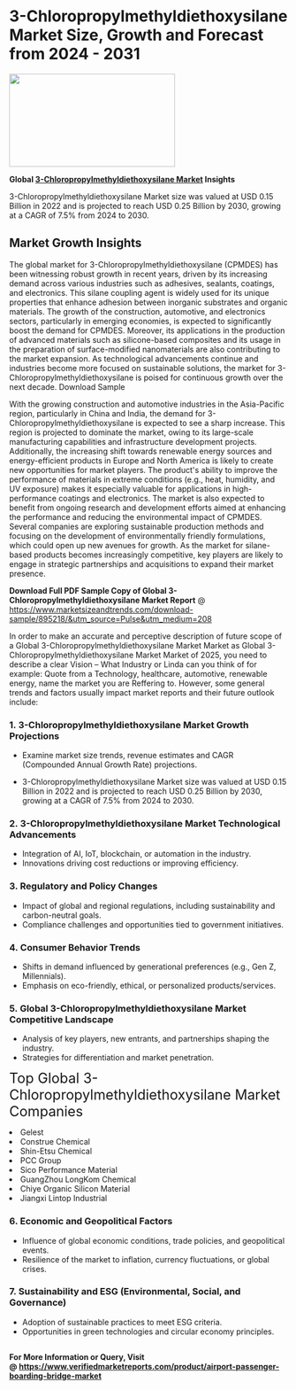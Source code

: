 <H1>3-Chloropropylmethyldiethoxysilane Market Size, Growth and Forecast from 2024 - 2031</H1><img class="aligncenter size-medium wp-image-584254" src="https://thirdeyenews.in/wp-content/uploads/2024/09/Global-Market-Research-300x168.jpeg" alt="" width="300" height="168" /><p><strong>Global&nbsp;<a href="https://www.marketsizeandtrends.com/download-sample/895218/&amp;utm_source=Pulse&amp;utm_medium=208">3-Chloropropylmethyldiethoxysilane Market</a> Insights</strong></p><p>3-Chloropropylmethyldiethoxysilane Market size was valued at USD 0.15 Billion in 2022 and is projected to reach USD 0.25 Billion by 2030, growing at a CAGR of 7.5% from 2024 to 2030.</p><p><h2>Market Growth Insights</h2> <p>The global market for 3-Chloropropylmethyldiethoxysilane (CPMDES) has been witnessing robust growth in recent years, driven by its increasing demand across various industries such as adhesives, sealants, coatings, and electronics. This silane coupling agent is widely used for its unique properties that enhance adhesion between inorganic substrates and organic materials. The growth of the construction, automotive, and electronics sectors, particularly in emerging economies, is expected to significantly boost the demand for CPMDES. Moreover, its applications in the production of advanced materials such as silicone-based composites and its usage in the preparation of surface-modified nanomaterials are also contributing to the market expansion. As technological advancements continue and industries become more focused on sustainable solutions, the market for 3-Chloropropylmethyldiethoxysilane is poised for continuous growth over the next decade. Download Sample</p> <p>With the growing construction and automotive industries in the Asia-Pacific region, particularly in China and India, the demand for 3-Chloropropylmethyldiethoxysilane is expected to see a sharp increase. This region is projected to dominate the market, owing to its large-scale manufacturing capabilities and infrastructure development projects. Additionally, the increasing shift towards renewable energy sources and energy-efficient products in Europe and North America is likely to create new opportunities for market players. The product's ability to improve the performance of materials in extreme conditions (e.g., heat, humidity, and UV exposure) makes it especially valuable for applications in high-performance coatings and electronics. The market is also expected to benefit from ongoing research and development efforts aimed at enhancing the performance and reducing the environmental impact of CPMDES. Several companies are exploring sustainable production methods and focusing on the development of environmentally friendly formulations, which could open up new avenues for growth. As the market for silane-based products becomes increasingly competitive, key players are likely to engage in strategic partnerships and acquisitions to expand their market presence. </p><p><span class=""><strong>Download Full PDF Sample Copy of Global 3-Chloropropylmethyldiethoxysilane Market Report</strong> @ <a href="https://www.marketsizeandtrends.com/download-sample/895218/&amp;utm_source=Pulse&amp;utm_medium=208" target="_blank">https://www.marketsizeandtrends.com/download-sample/895218/&amp;utm_source=Pulse&amp;utm_medium=208</a></span></p><p>In order to make an accurate and perceptive description of future scope of a Global&nbsp;3-Chloropropylmethyldiethoxysilane Market Market as Global&nbsp;3-Chloropropylmethyldiethoxysilane Market Market of 2025, you need to describe a clear Vision &ndash; What Industry or Linda can you think of for example: Quote from a Technology, healthcare, automotive, renewable energy, name the market you are Reffering to. However, some general trends and factors usually impact market reports and their future outlook include:</p><h3>1.&nbsp;<strong>3-Chloropropylmethyldiethoxysilane Market Growth Projections</strong></h3><ul><li>Examine market size trends, revenue estimates and CAGR (Compounded Annual Growth Rate) projections.</li><li><p>3-Chloropropylmethyldiethoxysilane Market size was valued at USD 0.15 Billion in 2022 and is projected to reach USD 0.25 Billion by 2030, growing at a CAGR of 7.5% from 2024 to 2030.</p></li></ul><h3>2.&nbsp;<strong>3-Chloropropylmethyldiethoxysilane Market Technological Advancements</strong></h3><ul><li>Integration of AI, IoT, blockchain, or automation in the industry.</li><li>Innovations driving cost reductions or improving efficiency.</li></ul><h3>3.&nbsp;<strong>Regulatory and Policy Changes</strong></h3><ul><li>Impact of global and regional regulations, including sustainability and carbon-neutral goals.</li><li>Compliance challenges and opportunities tied to government initiatives.</li></ul><h3>4.&nbsp;<strong>Consumer Behavior Trends</strong></h3><ul><li>Shifts in demand influenced by generational preferences (e.g., Gen Z, Millennials).</li><li>Emphasis on eco-friendly, ethical, or personalized products/services.</li></ul><h3>5.&nbsp;<strong>Global 3-Chloropropylmethyldiethoxysilane Market Competitive Landscape</strong></h3><ul><li>Analysis of key players, new entrants, and partnerships shaping the industry.</li><li>Strategies for differentiation and market penetration.</li></ul><p data-pm-slice="1 1 []"><span style="color: inherit; font-family: inherit; font-size: 25px;">Top Global 3-Chloropropylmethyldiethoxysilane Market Companies</span></p><div class="" data-test-id=""><p><li>Gelest</li><li> Construe Chemical</li><li> Shin-Etsu Chemical</li><li> PCC Group</li><li> Sico Performance Material</li><li> GuangZhou LongKom Chemical</li><li> Chiye Organic Silicon Material</li><li> Jiangxi Lintop Industrial</li></p></div><h3>6.&nbsp;<strong>Economic and Geopolitical Factors</strong></h3><ul><li>Influence of global economic conditions, trade policies, and geopolitical events.</li><li>Resilience of the market to inflation, currency fluctuations, or global crises.</li></ul><h3>7.&nbsp;<strong>Sustainability and ESG (Environmental, Social, and Governance)</strong></h3><ul><li>Adoption of sustainable practices to meet ESG criteria.</li><li>Opportunities in green technologies and circular economy principles.</li></ul><h2><strong style="font-size: 14px;">For More Information or Query, Visit @&nbsp;</strong><a style="background-color: #ffffff; font-size: 14px;" href="https://www.marketsizeandtrends.com/report/3-chloropropylmethyldiethoxysilane-market/" target="_blank">https://www.verifiedmarketreports.com/product/airport-passenger-boarding-bridge-market</a></h2>
